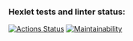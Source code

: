 ### Hexlet tests and linter status:
[![Actions Status](https://github.com/urazgildin/frontend-project-11/actions/workflows/hexlet-check.yml/badge.svg)](https://github.com/urazgildin/frontend-project-11/actions)
[![Maintainability](https://api.codeclimate.com/v1/badges/db667ad7fad54ddac25b/maintainability)](https://codeclimate.com/github/urazgildin/frontend-project-11/maintainability)
